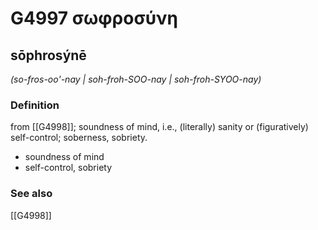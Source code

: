 # G4997 σωφροσύνη

## sōphrosýnē

_(so-fros-oo'-nay | soh-froh-SOO-nay | soh-froh-SYOO-nay)_

### Definition

from [[G4998]]; soundness of mind, i.e., (literally) sanity or (figuratively) self-control; soberness, sobriety.

- soundness of mind
- self-control, sobriety

### See also

[[G4998]]

